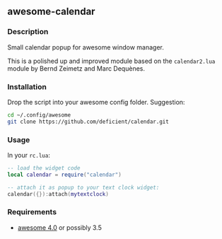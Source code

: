 ## awesome-calendar

### Description

Small calendar popup for awesome window manager.

This is a polished up and improved module based on the `calendar2.lua` module
by Bernd Zeimetz and Marc Dequènes.

### Installation

Drop the script into your awesome config folder. Suggestion:

```bash
cd ~/.config/awesome
git clone https://github.com/deficient/calendar.git
```


### Usage

In your `rc.lua`:

```lua
-- load the widget code
local calendar = require("calendar")

-- attach it as popup to your text clock widget:
calendar({}):attach(mytextclock)
```


### Requirements

* [awesome 4.0](http://awesome.naquadah.org/) or possibly 3.5
